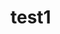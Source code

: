 # test1
<meta name="google-site-verification" content="xo73o7VPKVn7c-x3TT0ooCHJAXpHHD4PyVdUDaB90JU" />
